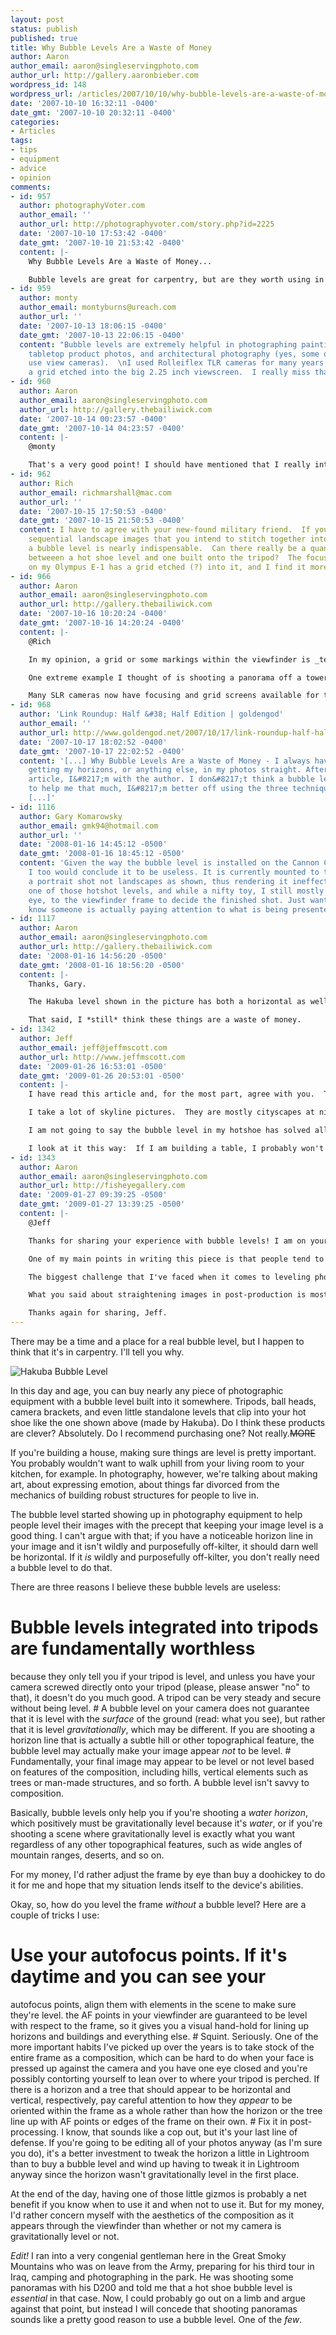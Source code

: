 ```yaml
---
layout: post
status: publish
published: true
title: Why Bubble Levels Are a Waste of Money
author: Aaron
author_email: aaron@singleservingphoto.com
author_url: http://gallery.aaronbieber.com
wordpress_id: 148
wordpress_url: /articles/2007/10/10/why-bubble-levels-are-a-waste-of-money/
date: '2007-10-10 16:32:11 -0400'
date_gmt: '2007-10-10 20:32:11 -0400'
categories:
- Articles
tags:
- tips
- equipment
- advice
- opinion
comments:
- id: 957
  author: photographyVoter.com
  author_email: ''
  author_url: http://photographyvoter.com/story.php?id=2225
  date: '2007-10-10 17:53:42 -0400'
  date_gmt: '2007-10-10 21:53:42 -0400'
  content: |-
    Why Bubble Levels Are a Waste of Money...

    Bubble levels are great for carpentry, but are they worth using in photography?...
- id: 959
  author: monty
  author_email: montyburns@ureach.com
  author_url: ''
  date: '2007-10-13 18:06:15 -0400'
  date_gmt: '2007-10-13 22:06:15 -0400'
  content: "Bubble levels are extremely helpful in photographing paintings and artwork,
    tabletop product photos, and architectural photography (yes, some of us still
    use view cameras).  \nI used Rolleiflex TLR cameras for many years, and they had
    a grid etched into the big 2.25 inch viewscreen.  I really miss that."
- id: 960
  author: Aaron
  author_email: aaron@singleservingphoto.com
  author_url: http://gallery.thebailiwick.com
  date: '2007-10-14 00:23:57 -0400'
  date_gmt: '2007-10-14 04:23:57 -0400'
  content: |-
    @monty

    That's a very good point! I should have mentioned that I really intended this editorial to be directed at landscape and outdoors photographers and I didn't even consider the usefulness of a bubble level for indoor and tabletop work. Thanks for your insights.
- id: 962
  author: Rich
  author_email: richmarshall@mac.com
  author_url: ''
  date: '2007-10-15 17:50:53 -0400'
  date_gmt: '2007-10-15 21:50:53 -0400'
  content: I have to agree with your new-found military friend.  If you're shooting
    sequential landscape images that you intend to stitch together into a panorama,
    a bubble level is nearly indispensable.  Can there really be a quantifiable difference
    betweeen a hot shoe level and one built onto the tripod?  The focusing screen
    on my Olympus E-1 has a grid etched (?) into it, and I find it more than handy.
- id: 966
  author: Aaron
  author_email: aaron@singleservingphoto.com
  author_url: http://gallery.thebailiwick.com
  date: '2007-10-16 10:20:24 -0400'
  date_gmt: '2007-10-16 14:20:24 -0400'
  content: |-
    @Rich

    In my opinion, a grid or some markings within the viewfinder is _ten times_ more useful than a bubble level simply because those anchors relate directly to the composition itself rather than to the gravitational "levelness" of your camera, which may or may not jive with what you're shooting.

    One extreme example I thought of is shooting a panorama off a tower of some kind where you want to tilt your camera downward. A hot shoe level becomes useless in that situation, and although a tripod level may help you out a bit, you're really better off swinging the camera around while looking through it to make sure you'll frame all the highest and lowest points of interest.

    Many SLR cameras now have focusing and grid screens available for them, and while they are expensive, they could prove to be worth their weight in gold when shooting things like panoramas. The 5D and 1-series Canon bodies have a couple of screens available from Canon, and screens for those and other cameras are also available from cool third-parties like [Haoda](http://haodascreen.com/default.aspx).
- id: 968
  author: 'Link Roundup: Half &#38; Half Edition | goldengod'
  author_email: ''
  author_url: http://www.goldengod.net/2007/10/17/link-roundup-half-half-edition/
  date: '2007-10-17 18:02:52 -0400'
  date_gmt: '2007-10-17 22:02:52 -0400'
  content: '[...] Why Bubble Levels Are a Waste of Money - I always have problems
    getting my horizons, or anything else, in my photos straight. After reading this
    article, I&#8217;m with the author. I don&#8217;t think a bubble level is going
    to help me that much, I&#8217;m better off using the three techniques he outlines.
    [...]'
- id: 1116
  author: Gary Komarowsky
  author_email: gmk94@hotmail.com
  author_url: ''
  date: '2008-01-16 14:45:12 -0500'
  date_gmt: '2008-01-16 18:45:12 -0500'
  content: 'Given the way the bubble level is installed on the Cannon Camera shown;
    I too would conclude it to be useless. It is currently mounted to the camera for
    a portrait shot not landscapes as shown, thus rendering it ineffectual. I own
    one of those hotshot levels, and while a nifty toy, I still mostly depend on my
    eye, to the viewfinder frame to decide the finished shot. Just wanted to let you
    know someone is actually paying attention to what is being presented. '
- id: 1117
  author: Aaron
  author_email: aaron@singleservingphoto.com
  author_url: http://gallery.thebailiwick.com
  date: '2008-01-16 14:56:20 -0500'
  date_gmt: '2008-01-16 18:56:20 -0500'
  content: |-
    Thanks, Gary.

    The Hakuba level shown in the picture has both a horizontal as well as vertical bubble cylinder, though the horizontal one is difficult to see properly from the angle of the photograph because of the distortion of the clear acrylic.

    That said, I *still* think these things are a waste of money.
- id: 1342
  author: Jeff
  author_email: jeff@jeffmscott.com
  author_url: http://www.jeffmscott.com
  date: '2009-01-26 16:53:01 -0500'
  date_gmt: '2009-01-26 20:53:01 -0500'
  content: |-
    I have read this article and, for the most part, agree with you.  There are a lot of places a bubble level has little to no use.  On the other hand, a lot of the arguments you make can also be said for any other photography tool.  Take a camera's built in exposure sensor for example.  They are always a nice thing to have, but they aren't always perfectly accurate.  Should we stop using the exposure meter just because it isn't always accurate?  No.  It isn't always perfect, but it gets you in the ballpark.  A photographer who knows their camera will know when to trust this tool and when to go with their instinct.

    I take a lot of skyline pictures.  They are mostly cityscapes at night.  In a lot of places, there is no point of reference or horizon line to line your camera up with.  You have roads, signs, trees and buildings in the way.  You can go with the vertical sides of the building, but you soon find out that they aren't always accurate.  Those lines can be deceiving, especially when lining it up through a tiny viewfinder.  Sure, the picture will look great in your viewfinder and on the small LCD screen.  I have spent many nights taking picture for 2 or 3 hours from one location or another attempting to use my eye to get the shot straight.  Then, I get home and find that most of my shots are just slightly off.  Sure, I could post-process the pictures, but that tends to degrade the quality of a picture, almost adding a blurred look to the photographs.  I would rather have a tool available to me so I can check and see if what I think is accurate is, in fact, accurate.  I never become dependent on this tool and always go with my eye, but it still gives me a second opinion when I am standing on a bridge at 1am in 12 degree weather and am unsure if my eyes are playing tricks on me or not.

    I am not going to say the bubble level in my hotshoe has solved all of my problems, but since I started using it, it has greatly cut down on uneven pictures.

    I look at it this way:  If I am building a table, I probably won't need wire cutters.  Do I have a pair in my toolbag?  Absolutely!
- id: 1343
  author: Aaron
  author_email: aaron@singleservingphoto.com
  author_url: http://fisheyegallery.com
  date: '2009-01-27 09:39:25 -0500'
  date_gmt: '2009-01-27 13:39:25 -0500'
  content: |-
    @Jeff

    Thanks for sharing your experience with bubble levels! I am on your side when it comes to the (limited) utility of bubble levels in landscape photography. There are definitely times and places where a bubble level is nothing short of indispensable.

    One of my main points in writing this piece is that people tend to take things like bubble levels at face value. Just because the little air bubble rests serenely between the two lines doesn't mean that the photograph will appear to be level in any way.

    The biggest challenge that I've faced when it comes to leveling photographs is when there is a visual contention between a horizon-like line, such as the edge of a beach (which is not actually the horizon), and the vertical edges of buildings or trees. It can be a challenge to make the image _seem_ balanced and in a state of rest, whether or not the image is technically, physically, level.

    What you said about straightening images in post-production is most certainly true, too. Nevertheless, shooting at 12 megapixels seems to be enough to handle some light perspective adjustment without a noticeable loss of sharpness in my experience and I've done so many times with city skyline photographs in lieu of buying an expensive tilt/shift lens.

    Thanks again for sharing, Jeff.
---
```

There may be a time and a place for a real bubble level, but I happen to
think that it's in carpentry. I'll tell you why.

![Hakuba Bubble
Level](/wp-content/uploads/2007/10/HakubaLevel1.jpg "Hakuba Bubble Level")

In this day and age, you can buy nearly any piece of photographic
equipment with a bubble level built into it somewhere. Tripods, ball
heads, camera brackets, and even little standalone levels that clip into
your hot shoe like the one shown above (made by Hakuba). Do I think
these products are clever? Absolutely. Do I recommend purchasing one?
Not really.~~MORE~~

If you're building a house, making sure things are level is pretty
important. You probably wouldn't want to walk uphill from your living
room to your kitchen, for example. In photography, however, we're
talking about making art, about expressing emotion, about things far
divorced from the mechanics of building robust structures for people to
live in.

The bubble level started showing up in photography equipment to help
people level their images with the precept that keeping your image level
is a good thing. I can't argue with that; if you have a noticeable
horizon line in your image and it isn't wildly and purposefully
off-kilter, it should darn well be horizontal. If it _is_ wildly and
purposefully off-kilter, you don't really need a bubble level to do
that.

There are three reasons I believe these bubble levels are useless:

# Bubble levels integrated into tripods are fundamentally worthless
because they only tell you if your tripod is level, and unless you have
your camera screwed directly onto your tripod (please, please answer
"no" to that), it doesn't do you much good. A tripod can be very steady
and secure without being level.
 \# A bubble level on your camera does not guarantee that it is level
with the _surface_ of the ground (read: what you see), but rather that
it is level _gravitationally_, which may be different. If you are
shooting a horizon line that is actually a subtle hill or other
topographical feature, the bubble level may actually make your image
appear _not_ to be level.
 \# Fundamentally, your final image may appear to be level or not level
based on features of the composition, including hills, vertical elements
such as trees or man-made structures, and so forth. A bubble level isn't
savvy to composition.

Basically, bubble levels only help you if you're shooting a _water
horizon_, which positively must be gravitationally level because it's
_water_, or if you're shooting a scene where gravitationally level is
exactly what you want regardless of any other topographical features,
such as wide angles of mountain ranges, deserts, and so on.

For my money, I'd rather adjust the frame by eye than buy a doohickey to
do it for me and hope that my situation lends itself to the device's
abilities.

Okay, so, how do you level the frame _without_ a bubble level? Here
are a couple of tricks I use:

# Use your autofocus points. If it's daytime and you can see your
autofocus points, align them with elements in the scene to make sure
they're level. the AF points in your viewfinder are guaranteed to be
level with respect to the frame, so it gives you a visual hand-hold for
lining up horizons and buildings and everything else.
 \# Squint. Seriously. One of the more important habits I've picked up
over the years is to take stock of the entire frame as a composition,
which can be hard to do when your face is pressed up against the camera
and you have one eye closed and you're possibly contorting yourself to
lean over to where your tripod is perched. If there is a horizon and a
tree that should appear to be horizontal and vertical, respectively, pay
careful attention to how they _appear_ to be oriented within the frame
as a whole rather than how the horizon or the tree line up with AF
points or edges of the frame on their own.
 \# Fix it in post-processing. I know, that sounds like a cop out, but
it's your last line of defense. If you're going to be editing all of
your photos anyway (as I'm sure you do), it's a better investment to
tweak the horizon a little in Lightroom than to buy a bubble level and
wind up having to tweak it in Lightroom anyway since the horizon wasn't
gravitationally level in the first place.

At the end of the day, having one of those little gizmos is probably a
net benefit if you know when to use it and when not to use it. But for
my money, I'd rather concern myself with the aesthetics of the
composition as it appears through the viewfinder than whether or not my
camera is gravitationally level or not.

*Edit!* I ran into a very congenial gentleman here in the Great Smoky
Mountains who was on leave from the Army, preparing for his third tour
in Iraq, camping and photographing in the park. He was shooting some
panoramas with his D200 and told me that a hot shoe bubble level is
_essential_ in that case. Now, I could probably go out on a limb and
argue against that point, but instead I will concede that shooting
panoramas sounds like a pretty good reason to use a bubble level. One of
the *few*.
